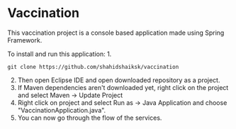 # Vaccination
This vaccination project is a console based application made using Spring Framework.


To install and run this application:
1.
```
git clone https://github.com/shahidshaiksk/vaccination
```
2. Then open Eclipse IDE and open downloaded repository as a project.
3. If Maven dependencies aren't downloaded yet, right click on the project and select Maven -> Update Project
4. Right click on project and select Run as -> Java Application and choose "VaccinationApplication.java".
5. You can now go through the flow of the services.
